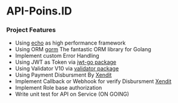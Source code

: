 # API-Poins.ID

### Project Features
* Using [echo](https://labstack.com/echo) as high performance framework
* Using ORM [gorm](https://gorm.io/) The fantastic ORM library for Golang
* Implement custom Error Handling
* Using JWT as Token via [jwt-go package](https://github.com/golang-jwt/jwt/v4)
* Using Validator V10 via [validator package](https://github.com/go-playground/validator/v10)
* Using Payment Disbursment By [Xendit](https://github.com/xendit/xendit-go)
* Implement Callback or Webhook for verify Disbursment [Xendit](https://github.com/xendit/xendit-go)
* Implement Role base authorization
* Write unit test for API on Service (ON GOING)


